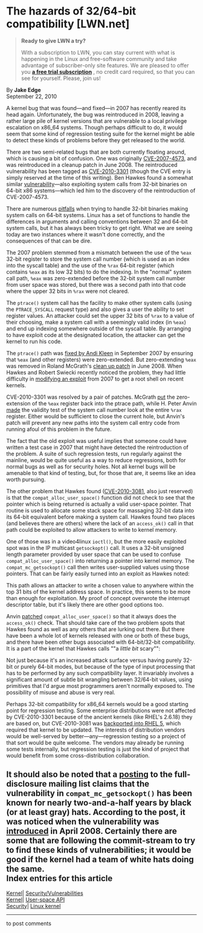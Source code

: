 # The hazards of 32/64-bit compatibility [LWN.net]

> **Ready to give LWN a try?**
> 
> With a subscription to LWN, you can stay current with what is happening in the Linux and free-software community and take advantage of subscriber-only site features. We are pleased to offer you **[a free trial subscription](https://lwn.net/Promo/nst-trial/claim)** , no credit card required, so that you can see for yourself. Please, join us! 

By **Jake Edge**  
September 22, 2010 

A kernel bug that was found—and fixed—in 2007 has recently reared its head again. Unfortunately, the bug was reintroduced in 2008, leaving a rather large pile of kernel versions that are vulnerable to a local privilege escalation on x86_64 systems. Though perhaps difficult to do, it would seem that some kind of regression testing suite for the kernel might be able to detect these kinds of problems before they get released to the world. 

There are two semi-related bugs that are both currently floating around, which is causing a bit of confusion. One was originally [CVE-2007-4573](http://cve.mitre.org/cgi-bin/cvename.cgi?name=CVE-2007-4573), and was reintroduced in a cleanup patch in June 2008. The reintroduced vulnerability has been tagged as [CVE-2010-3301](http://cve.mitre.org/cgi-bin/cvename.cgi?name=CVE-2010-3301) (though the CVE entry is simply reserved at the time of this writing). Ben Hawkes found a somewhat similar [vulnerability](http://sota.gen.nz/compat1/)—also exploiting system calls from 32-bit binaries on 64-bit x86 systems—which led him to the discovery of the reintroduction of CVE-2007-4573. 

There are numerous [pitfalls](http://lwn.net/Articles/311630/) when trying to handle 32-bit binaries making system calls on 64-bit systems. Linux has a set of functions to handle the differences in arguments and calling conventions between 32 and 64-bit system calls, but it has always been tricky to get right. What we are seeing today are two instances where it wasn't done correctly, and the consequences of that can be dire. 

The 2007 problem stemmed from a mismatch between the use of the `%eax` 32-bit register to store the system call number (which is used as an index into the syscall table) and the use of the `%rax` 64-bit register (which contains `%eax` as its low 32 bits) to do the indexing. In the "normal" system call path, `%eax` was zero-extended before the 32-bit system call number from user space was stored, but there was a second path into that code where the upper 32 bits in `%rax` were not cleared. 

The `ptrace()` system call has the facility to make other system calls (using the `PTRACE_SYSCALL` request type) and also gives a user the ability to set register values. An attacker could set the upper 32 bits of `%rax` to a value of their choosing, make a system call with a seemingly valid index (in `%eax`) and end up indexing somewhere outside of the syscall table. By arranging to have exploit code at the designated location, the attacker can get the kernel to run his code. 

The `ptrace()` path was [fixed by Andi Kleen](http://git.kernel.org/?p=linux/kernel/git/torvalds/linux-2.6.git;a=commitdiff;h=176df2457ef6207156ca1a40991c54ca01fef567) in September 2007 by ensuring that `%eax` (and other registers) were zero-extended. But zero-extending `%eax` was removed in Roland McGrath's [clean up patch](http://git.kernel.org/?p=linux/kernel/git/stable/linux-2.6.35.y.git;a=commitdiff;h=d4d67150165df8bf1cc05e532f6efca96f907cab) in June 2008. When Hawkes and Robert Swiecki recently noticed the problem, they had little difficulty in [modifying an exploit](http://sota.gen.nz/compat2/) from 2007 to get a root shell on recent kernels. 

CVE-2010-3301 was resolved by a pair of patches. McGrath [put](http://git.kernel.org/?p=linux/kernel/git/torvalds/linux-2.6.git;a=commitdiff;h=eefdca043e8391dcd719711716492063030b55ac) the zero-extension of the `%eax` register back into the ptrace path, while H. Peter Anvin [made](http://git.kernel.org/?p=linux/kernel/git/torvalds/linux-2.6.git;a=commitdiff;h=36d001c70d8a0144ac1d038f6876c484849a74de) the validity test of the system call number look at the entire `%rax` register. Either would be sufficient to close the current hole, but Anvin's patch will prevent any new paths into the system call entry code from running afoul of this problem in the future. 

The fact that the old exploit was useful implies that someone could have written a test case in 2007 that might have detected the reintroduction of the problem. A suite of such regression tests, run regularly against the mainline, would be quite useful as a way to reduce regressions, both for normal bugs as well as for security holes. Not all kernel bugs will be amenable to that kind of testing, but, for those that are, it seems like an idea worth pursuing. 

The other problem that Hawkes found ([CVE-2010-3081](http://cve.mitre.org/cgi-bin/cvename.cgi?name=CVE-2010-3081), also just reserved) is that the `compat_alloc_user_space()` function did not check to see that the pointer which is being returned is actually a valid user-space pointer. That routine is used to allocate some stack space for massaging 32-bit data into its 64-bit equivalent before making a system call. Hawkes found two places (and believes there are others) where the lack of an `access_ok()` call in that path could be exploited to allow attackers to write to kernel memory. 

One of those was in a video4linux `ioctl()`, but the more easily exploited spot was in the IP multicast `getsockopt()` call. It uses a 32-bit unsigned length parameter provided by user space that can be used to confuse `compat_alloc_user_space()` into returning a pointer into kernel memory. The `compat_mc_getsockopt()` call then writes user-supplied values using those pointers. That can be fairly easily turned into an exploit as Hawkes noted: 

This path allows an attacker to write a chosen value to anywhere within the top 31 bits of the kernel address space. In practice, this seems to be more than enough for exploitation. My proof of concept overwrote the interrupt descriptor table, but it's likely there are other good options too. 

Anvin [patched](http://git.kernel.org/?p=linux/kernel/git/torvalds/linux-2.6.git;a=commitdiff;h=c41d68a513c71e35a14f66d71782d27a79a81ea6) `compat_alloc_user_space()` so that it always does the `access_ok()` check. That should take care of the two problem spots that Hawkes found as well as any others that are lurking out there. But there have been a whole lot of kernels released with one or both of these bugs, and there have been other bugs associated with 64-bit/32-bit compatibility. It is a part of the kernel that Hawkes calls ""a _little bit_ scary"": 

Not just because it's an increased attack surface versus having purely 32-bit or purely 64-bit modes, but because of the type of input processing that has to be performed by any such compatibility layer. It invariably involves a significant amount of subtle bit wrangling between 32/64-bit values, using primitives that I'd argue most programmers aren't normally exposed to. The possibility of misuse and abuse is very real. 

Perhaps 32-bit compatibility for x86_64 kernels would be a good starting point for regression testing. Some enterprise distributions were not affected by CVE-2010-3301 because of the ancient kernels (like RHEL's 2.6.18) they are based on, but CVE-2010-3081 was [backported into RHEL 5](https://access.redhat.com/kb/docs/DOC-40265), which required that kernel to be updated. The interests of distribution vendors would be well-served by better—any—regression testing so a project of that sort would be quite welcome. The vendors may already be running some tests internally, but regression testing is just the kind of project that would benefit from some cross-distribution collaboration. 

It should also be noted that a [posting](http://seclists.org/fulldisclosure/2010/Sep/268) to the full-disclosure mailing list claims that the vulnerability in `compat_mc_getsockopt()` has been known for nearly two-and-a-half years by black (or at least gray) hats. According to the post, it was noticed when the vulnerability was [introduced](http://git.kernel.org/?p=linux/kernel/git/torvalds/linux-2.6.git;a=commitdiff;h=dae50295488f35d2d617b08a5fae43154c947eec) in April 2008. Certainly there are some that are following the commit-stream to try to find these kinds of vulnerabilities; it would be good if the kernel had a team of white hats doing the same.  
Index entries for this article  
---  
[Kernel](/Kernel/Index)| [Security/Vulnerabilities](/Kernel/Index#Security-Vulnerabilities)  
[Kernel](/Kernel/Index)| [User-space API](/Kernel/Index#User-space_API)  
[Security](/Security/Index/)| [Linux kernel](/Security/Index/#Linux_kernel)  
  


* * *

to post comments 
